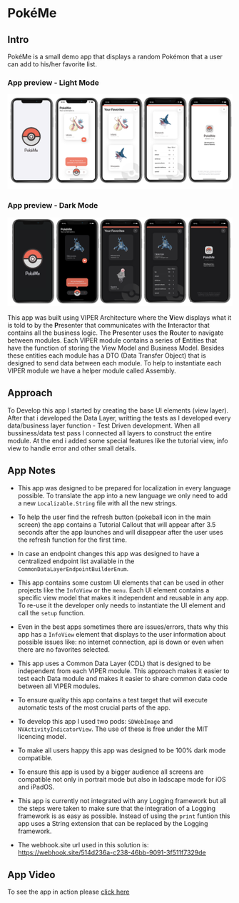 # PokéMe

## Intro
PokéMe is a small demo app that displays a random Pokémon that a user can add to his/her favorite list.

### App preview - Light Mode 
![App](./documentationImages/6.png)

### App preview - Dark Mode 
![App](./documentationImages/7.png)


This app was built using VIPER Architecture where the **V**iew displays what it is told to by the **P**resenter that communicates with the **I**nteractor that contains all the business logic.
The **P**resenter uses the **R**outer to navigate between modules. 
Each VIPER module contains a series of **E**ntities that have the function of storing the View Model and  Business Model. Besides these entities each module has a DTO (Data Transfer Object) that is designed to send data between each module.
To help to instantiate each VIPER module we have a helper module called Assembly.

## Approach
To Develop this app I started by creating the base UI elements (view layer). After that i developed  the Data Layer, writting the tests as I developed every data/business layer function - Test Driven development.
When all bussiness/data test pass I connected all layers to construct the entire module. 
At the end i added some special features like the tutorial view, info view to handle error and other small details.

## App Notes 
- This app was designed to be prepared for localization in every language possible. To translate the app into a new language we only need to add a new `Localizable.String` file with all the new strings.

- To help the user find the refresh button (pokeball icon in the main screen) the app contains a Tutorial Callout that will appear after 3.5 seconds after the app launches and will disappear after the user uses the refresh function for the first time.

- In case an endpoint changes this app was designed to have a centralized endpoint list avaliable in the `CommonDataLayerEndpointBuilderEnum`.

- This app contains some custom UI elements that can be used in other projects like the `InfoView` or the `menu`. Each UI element contains a specific view model that makes it independent and reusable in any app. To re-use it the developer only needs to instantiate the UI element and call the `setup` function. 

- Even in the best apps sometimes there are issues/errors, thats why this app has a `InfoView` element that displays to the user information about possible issues like: no internet connection, api is down or even when there are no favorites selected.

- This app uses a Common Data Layer (CDL) that is designed to be independent from each VIPER module. This approach makes it easier to test each Data module and makes it easier to share common data code between all VIPER modules.

- To ensure quality this app contains a test target that will execute automatic tests of the most crucial parts of the app.

- To develop this app I used two pods: `SDWebImage` and `NVActivityIndicatorView`. The use of these is free under the MIT licencing model.

- To make all users happy this app was designed to be 100% dark mode compatible.

- To ensure this app is used by a bigger audience all screens are compatible not only in portrait mode but also in ladscape mode for iOS and iPadOS.

- This app is currently not integrated with any Logging framework but all the steps were taken to make sure that the integration of a Logging framework is as easy as possible. Instead of using the `print` funtion this app uses a String extension that can be replaced by the Logging framework. 

- The webhook.site url used in this solution is: https://webhook.site/514d236a-c238-46bb-9091-3f511f7329de

## App Video
To see the app in action please [click here](./video)

